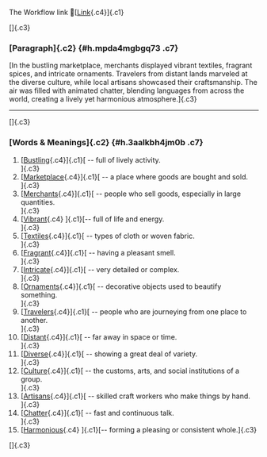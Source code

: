 The Workflow link
👏[[Link](https://www.google.com/url?q=http://www.google.com&sa=D&source=editors&ust=1761054368315279&usg=AOvVaw3wASh5DS9Ex918EFmGzrH5){.c4}]{.c1}

[]{.c3}

### [Paragraph]{.c2} {#h.mpda4mgbgq73 .c7}

[In the bustling marketplace, merchants displayed vibrant textiles,
fragrant spices, and intricate ornaments. Travelers from distant lands
marveled at the diverse culture, while local artisans showcased their
craftsmanship. The air was filled with animated chatter, blending
languages from across the world, creating a lively yet harmonious
atmosphere.]{.c3}

------------------------------------------------------------------------

[]{.c3}

### [Words & Meanings]{.c2} {#h.3aalkbh4jm0b .c7}

1.  [[Bustling](https://www.google.com/url?q=http://www.google.com&sa=D&source=editors&ust=1761054368316025&usg=AOvVaw3cr0Qy5koo4qoLWKgZIQVI){.c4}]{.c1}[ --
    full of lively activity.\
    ]{.c3}
2.  [[Marketplace](https://www.google.com/url?q=http://www.google.com&sa=D&source=editors&ust=1761054368316182&usg=AOvVaw2kdTY7VLRUp1Q89WPDXHLp){.c4}]{.c1}[ --
    a place where goods are bought and sold.\
    ]{.c3}
3.  [[Merchants](https://www.google.com/url?q=http://www.google.com&sa=D&source=editors&ust=1761054368316360&usg=AOvVaw1PvtHyJICrLeE--7Kht7oP){.c4}]{.c1}[ --
    people who sell goods, especially in large quantities.\
    ]{.c3}
4.  [[Vibrant](https://www.google.com/url?q=http://www.google.com&sa=D&source=editors&ust=1761054368316569&usg=AOvVaw28kuhy8x4z1mrSPKMBFttS){.c4}
    ]{.c1}[-- full of life and energy.\
    ]{.c3}
5.  [[Textiles](https://www.google.com/url?q=http://www.google.com&sa=D&source=editors&ust=1761054368316726&usg=AOvVaw2qy4ojtpf69Tf9LzLyhWvD){.c4}]{.c1}[ --
    types of cloth or woven fabric.\
    ]{.c3}
6.  [[Fragrant](https://www.google.com/url?q=http://www.google.com&sa=D&source=editors&ust=1761054368316907&usg=AOvVaw2xw1ClQj0xR7SYOIh56oeb){.c4}]{.c1}[ --
    having a pleasant smell.\
    ]{.c3}
7.  [[Intricate](https://www.google.com/url?q=http://www.google.com&sa=D&source=editors&ust=1761054368317076&usg=AOvVaw3jGxLJCAdvudRstJI7ZeFW){.c4}]{.c1}[ --
    very detailed or complex.\
    ]{.c3}
8.  [[Ornaments](https://www.google.com/url?q=http://www.google.com&sa=D&source=editors&ust=1761054368317228&usg=AOvVaw11LzDapLxrCfz4MTjmYRP8){.c4}]{.c1}[ --
    decorative objects used to beautify something.\
    ]{.c3}
9.  [[Travelers](https://www.google.com/url?q=http://www.google.com&sa=D&source=editors&ust=1761054368317527&usg=AOvVaw1JoWyc154zlbphEAHCCHIO){.c4}]{.c1}[ --
    people who are journeying from one place to another.\
    ]{.c3}
10. [[Distant](https://www.google.com/url?q=http://www.google.com&sa=D&source=editors&ust=1761054368317814&usg=AOvVaw16-3uVZ6tlKGiAUxsz2TN4){.c4}]{.c1}[ --
    far away in space or time.\
    ]{.c3}
11. [[Diverse](https://www.google.com/url?q=http://www.google.com&sa=D&source=editors&ust=1761054368318022&usg=AOvVaw234mDJPdQGryzvh2HqhYf_){.c4}]{.c1}[ --
    showing a great deal of variety.\
    ]{.c3}
12. [[Culture](https://www.google.com/url?q=http://www.google.com&sa=D&source=editors&ust=1761054368318199&usg=AOvVaw1fekFxyiYze1elSNYMXsmG){.c4}]{.c1}[ --
    the customs, arts, and social institutions of a group.\
    ]{.c3}
13. [[Artisans](https://www.google.com/url?q=http://www.google.com&sa=D&source=editors&ust=1761054368318494&usg=AOvVaw34ONlTeA97lHPIOtsjy8B-){.c4}]{.c1}[ --
    skilled craft workers who make things by hand.\
    ]{.c3}
14. [[Chatter](https://www.google.com/url?q=http://www.google.com&sa=D&source=editors&ust=1761054368318788&usg=AOvVaw2YxJIX2vzFUGl_TFIq7-am){.c4}]{.c1}[ --
    fast and continuous talk.\
    ]{.c3}
15. [[Harmonious](https://www.google.com/url?q=http://www.google.com&sa=D&source=editors&ust=1761054368319041&usg=AOvVaw18kefJWHqGY_IIET8RPGUv){.c4}
    ]{.c1}[-- forming a pleasing or consistent whole.]{.c3}

[]{.c3}
